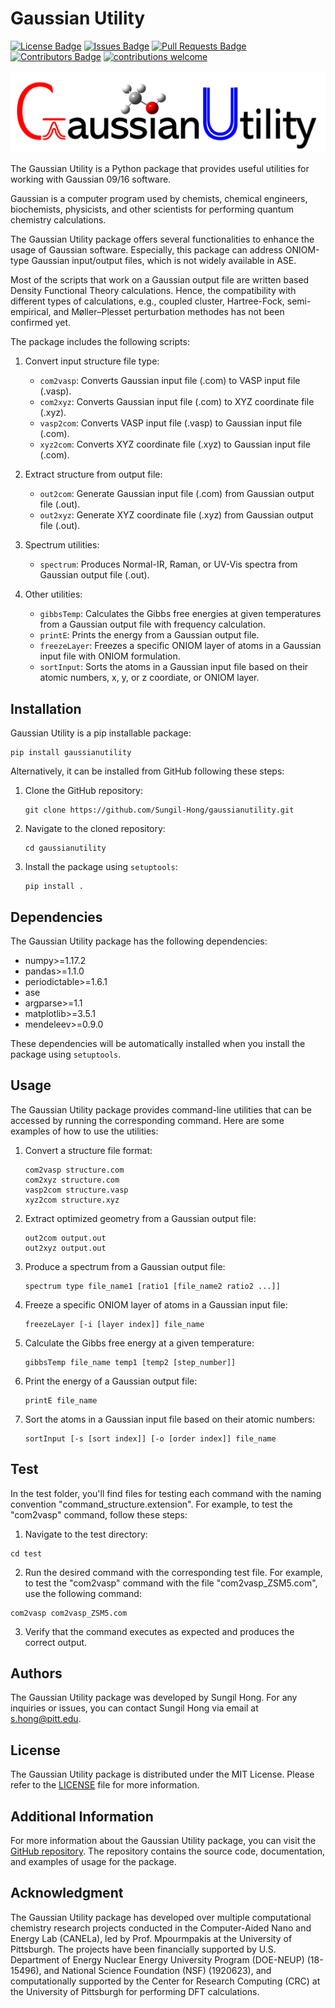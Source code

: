 # Gaussian Utility

[![License Badge](https://img.shields.io/github/license/Sungil-Hong/gaussianutility)](https://github.com/loevlie/GPT4Readability/blob/main/LICENSE)
[![Issues Badge](https://img.shields.io/github/issues/Sungil-Hong/gaussianutility)](https://github.com/loevlie/GPT4Readability/issues)
[![Pull Requests Badge](https://img.shields.io/github/issues-pr/Sungil-Hong/gaussianutility)](https://github.com/loevlie/GPT4Readability/pulls)
[![Contributors Badge](https://img.shields.io/github/contributors/Sungil-Hong/gaussianutility)](https://github.com/loevlie/GPT4Readability/graphs/contributors)
[![contributions welcome](https://img.shields.io/badge/contributions-welcome-brightgreen.svg?style=flat)](https://github.com/dwyl/esta/issues)

![Logo](GaussianUtility_Logo.png)

The Gaussian Utility is a Python package that provides useful utilities for working with Gaussian 09/16 software. 

Gaussian is a computer program used by chemists, chemical engineers, biochemists, physicists, and other scientists for performing quantum chemistry calculations.

The Gaussian Utility package offers several functionalities to enhance the usage of Gaussian software.
Especially, this package can address ONIOM-type Gaussian input/output files, which is not widely available in ASE.

Most of the scripts that work on a Gaussian output file are written based Density Functional Theory calculations.
Hence, the compatibility with different types of calculations, e.g., coupled cluster, Hartree-Fock, semi-empirical, and Møller–Plesset perturbation methodes has not been confirmed yet.

The package includes the following scripts:

1. Convert input structure file type:
   - `com2vasp`: Converts Gaussian input file (.com) to VASP input file (.vasp).
   - `com2xyz`: Converts Gaussian input file (.com) to XYZ coordinate file (.xyz).
   - `vasp2com`: Converts VASP input file (.vasp) to Gaussian input file (.com).
   - `xyz2com`: Converts XYZ coordinate file (.xyz) to Gaussian input file (.com).
   
2. Extract structure from output file:
   - `out2com`: Generate Gaussian input file (.com) from Gaussian output file (.out).
   - `out2xyz`: Generate XYZ coordinate file (.xyz) from Gaussian output file (.out).

3. Spectrum utilities:
   - `spectrum`: Produces Normal-IR, Raman, or UV-Vis spectra from Gaussian output file (.out).

4. Other utilities:
   - `gibbsTemp`: Calculates the Gibbs free energies at given temperatures from a Gaussian output file with frequency calculation.
   - `printE`: Prints the energy from a Gaussian output file.
   - `freezeLayer`: Freezes a specific ONIOM layer of atoms in a Gaussian input file with ONIOM formulation.
   - `sortInput`: Sorts the atoms in a Gaussian input file based on their atomic numbers, x, y, or z coordiate, or ONIOM layer.

## Installation

Gaussian Utility is a pip installable package:
   ```
   pip install gaussianutility
   ```

Alternatively, it can be installed from GitHub following these steps:

1. Clone the GitHub repository:
   ```
   git clone https://github.com/Sungil-Hong/gaussianutility.git
   ```

2. Navigate to the cloned repository:
   ```
   cd gaussianutility
   ```

3. Install the package using `setuptools`:
   ```
   pip install .
   ```

## Dependencies

The Gaussian Utility package has the following dependencies:

- numpy>=1.17.2
- pandas>=1.1.0
- periodictable>=1.6.1
- ase
- argparse>=1.1
- matplotlib>=3.5.1
- mendeleev>=0.9.0

These dependencies will be automatically installed when you install the package using `setuptools`.

## Usage

The Gaussian Utility package provides command-line utilities that can be accessed by running the corresponding command.
Here are some examples of how to use the utilities:

1. Convert a structure file format:
   ```
   com2vasp structure.com
   com2xyz structure.com
   vasp2com structure.vasp
   xyz2com structure.xyz
   ```

2. Extract optimized geometry from a Gaussian output file:
   ```
   out2com output.out
   out2xyz output.out
   ```

3. Produce a spectrum from a Gaussian output file:
   ```
   spectrum type file_name1 [ratio1 [file_name2 ratio2 ...]]
   ```

4. Freeze a specific ONIOM layer of atoms in a Gaussian input file:
   ```
   freezeLayer [-i [layer index]] file_name
   ```

5. Calculate the Gibbs free energy at a given temperature:
   ```
   gibbsTemp file_name temp1 [temp2 [step_number]]
   ```

6. Print the energy of a Gaussian output file:
   ```
   printE file_name
   ```

7. Sort the atoms in a Gaussian input file based on their atomic numbers:
    ```
    sortInput [-s [sort index]] [-o [order index]] file_name
    ```
## Test
In the test folder, you'll find files for testing each command with the naming convention "command_structure.extension". For example, to test the "com2vasp" command, follow these steps:
1. Navigate to the test directory:

```
cd test
```

2. Run the desired command with the corresponding test file. For example, to test the "com2vasp" command with the file "com2vasp_ZSM5.com", use the following command:
```
com2vasp com2vasp_ZSM5.com
```

3. Verify that the command executes as expected and produces the correct output.

## Authors

The Gaussian Utility package was developed by Sungil Hong. For any inquiries or issues, you can contact Sungil Hong via email at s.hong@pitt.edu.

## License

The Gaussian Utility package is distributed under the MIT License. Please refer to the [LICENSE](LICENSE) file for more information.

## Additional Information

For more information about the Gaussian Utility package, you can visit the [GitHub repository](https://github.com/Sungil-Hong/gaussianutility). The repository contains the source code, documentation, and examples of usage for the package.

## Acknowledgment

The Gaussian Utility package has developed over multiple computational chemistry research projects conducted in the Computer-Aided Nano and Energy Lab (CANELa), led by Prof. Mpourmpakis at the University of Pittsburgh.
The projects have been financially supported by U.S. Department of Energy Nuclear Energy University Program (DOE-NEUP) (18-15496), and National Science Foundation (NSF) (1920623),
and computationally supported by the Center for Research Computing (CRC) at the University of Pittsburgh for performing DFT calculations.


